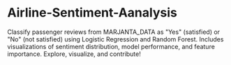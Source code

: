 # Airline-Sentiment-Aanalysis
Classify passenger reviews from MARJANTA_DATA as "Yes" (satisfied) or "No" (not satisfied) using Logistic Regression and Random Forest. Includes visualizations of sentiment distribution, model performance, and feature importance. Explore, visualize, and contribute!
